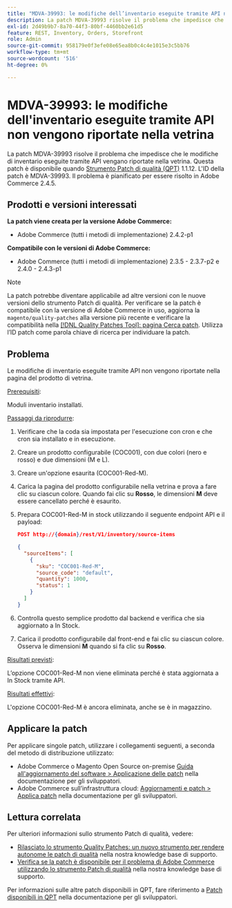 ```yaml
---
title: "MDVA-39993: le modifiche dell’inventario eseguite tramite API non vengono riportate nella vetrina"
description: La patch MDVA-39993 risolve il problema che impedisce che le modifiche di inventario eseguite tramite API vengano riportate nella vetrina. Questa patch è disponibile quando è installato [Quality Patches Tool (QPT)](/help/announcements/adobe-commerce-announcements/magento-quality-patches-released-new-tool-to-self-serve-quality-patches.md) 1.1.12. L'ID della patch è MDVA-39993. Il problema è pianificato per essere risolto in Adobe Commerce 2.4.5.
exl-id: 2d49b9b7-8a70-44f3-80bf-4460bb2e61d5
feature: REST, Inventory, Orders, Storefront
role: Admin
source-git-commit: 958179e0f3efe08e65ea8b0c4c4e1015e3c5bb76
workflow-type: tm+mt
source-wordcount: '516'
ht-degree: 0%

---
```


# MDVA-39993: le modifiche dell&#39;inventario eseguite tramite API non vengono riportate nella vetrina

La patch MDVA-39993 risolve il problema che impedisce che le modifiche di inventario eseguite tramite API vengano riportate nella vetrina. Questa patch è disponibile quando [Strumento Patch di qualità (QPT)](/help/announcements/adobe-commerce-announcements/magento-quality-patches-released-new-tool-to-self-serve-quality-patches.md) 1.1.12. L&#39;ID della patch è MDVA-39993. Il problema è pianificato per essere risolto in Adobe Commerce 2.4.5.

## Prodotti e versioni interessati

**La patch viene creata per la versione Adobe Commerce:**

* Adobe Commerce (tutti i metodi di implementazione) 2.4.2-p1

**Compatibile con le versioni di Adobe Commerce:**

* Adobe Commerce (tutti i metodi di implementazione) 2.3.5 - 2.3.7-p2 e 2.4.0 - 2.4.3-p1

>[!NOTE]
>
>La patch potrebbe diventare applicabile ad altre versioni con le nuove versioni dello strumento Patch di qualità. Per verificare se la patch è compatibile con la versione di Adobe Commerce in uso, aggiorna la `magento/quality-patches` alla versione più recente e verificare la compatibilità nella [[!DNL Quality Patches Tool]: pagina Cerca patch](https://devdocs.magento.com/quality-patches/tool.html#patch-grid). Utilizza l’ID patch come parola chiave di ricerca per individuare la patch.

## Problema

Le modifiche di inventario eseguite tramite API non vengono riportate nella pagina del prodotto di vetrina.

<u>Prerequisiti</u>:

Moduli inventario installati.

<u>Passaggi da riprodurre</u>:

1. Verificare che la coda sia impostata per l&#39;esecuzione con cron e che cron sia installato e in esecuzione.
1. Creare un prodotto configurabile (COC001), con due colori (nero e rosso) e due dimensioni (M e L).
1. Creare un&#39;opzione esaurita (COC001-Red-M).
1. Carica la pagina del prodotto configurabile nella vetrina e prova a fare clic su ciascun colore. Quando fai clic su **Rosso**, le dimensioni **M** deve essere cancellato perché è esaurito.
1. Prepara COC001-Red-M in stock utilizzando il seguente endpoint API e il payload:

   ```json
   POST http://{domain}/rest/V1/inventory/source-items
   
   {
     "sourceItems": [
       {
         "sku": "COC001-Red-M",
         "source_code": "default",
         "quantity": 1000,
         "status": 1
       }
     ]
   }
   ```

1. Controlla questo semplice prodotto dal backend e verifica che sia aggiornato a In Stock.
1. Carica il prodotto configurabile dal front-end e fai clic su ciascun colore. Osserva le dimensioni **M** quando si fa clic su **Rosso**.

<u>Risultati previsti</u>:

L’opzione COC001-Red-M non viene eliminata perché è stata aggiornata a In Stock tramite API.

<u>Risultati effettivi</u>:

L&#39;opzione COC001-Red-M è ancora eliminata, anche se è in magazzino.

## Applicare la patch

Per applicare singole patch, utilizzare i collegamenti seguenti, a seconda del metodo di distribuzione utilizzato:

* Adobe Commerce o Magento Open Source on-premise [Guida all&#39;aggiornamento del software > Applicazione delle patch](https://devdocs.magento.com/guides/v2.4/comp-mgr/patching/mqp.html) nella documentazione per gli sviluppatori.
* Adobe Commerce sull’infrastruttura cloud: [Aggiornamenti e patch > Applica patch](https://devdocs.magento.com/cloud/project/project-patch.html) nella documentazione per gli sviluppatori.

## Lettura correlata

Per ulteriori informazioni sullo strumento Patch di qualità, vedere:

* [Rilasciato lo strumento Quality Patches: un nuovo strumento per rendere autonome le patch di qualità](/help/announcements/adobe-commerce-announcements/magento-quality-patches-released-new-tool-to-self-serve-quality-patches.md) nella nostra knowledge base di supporto.
* [Verifica se la patch è disponibile per il problema di Adobe Commerce utilizzando lo strumento Patch di qualità](/help/support-tools/patches-available-in-qpt-tool/check-patch-for-magento-issue-with-magento-quality-patches.md) nella nostra knowledge base di supporto.

Per informazioni sulle altre patch disponibili in QPT, fare riferimento a [Patch disponibili in QPT](https://devdocs.magento.com/quality-patches/tool.html#patch-grid) nella documentazione per gli sviluppatori.
